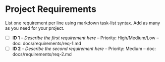 # Project Requirements

List one requirement per line using markdown task-list syntax. Add as many as you need for your project.

- [ ] **ID 1** – _Describe the first requirement here_ – Priority: High/Medium/Low – doc: docs/requirements/req-1.md
- [ ] **ID 2** – _Describe the second requirement here_ – Priority: Medium – doc: docs/requirements/req-2.md
<!-- Add new requirements on new lines, incrementing the ID (e.g., ID 3, ID 4) and the req-N.md filename -->
